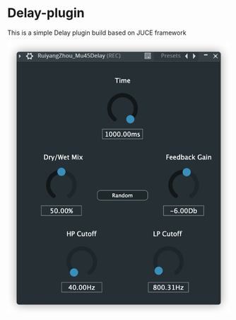 # Delay-plugin
This is a simple Delay plugin build based on JUCE framework

![Example Image](Delay.png)
